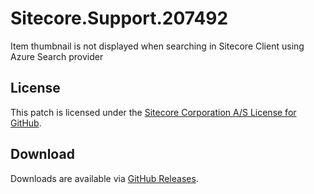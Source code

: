 # Sitecore.Support.207492
Item thumbnail is not displayed when searching in Sitecore Client using Azure Search provider

## License  
This patch is licensed under the [Sitecore Corporation A/S License for GitHub](https://github.com/sitecoresupport/Sitecore.Support.207492/blob/master/LICENSE).  

## Download  
Downloads are available via [GitHub Releases](https://github.com/sitecoresupport/Sitecore.Support.207492/releases).  
